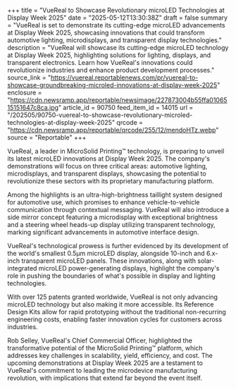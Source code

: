 +++
title = "VueReal to Showcase Revolutionary microLED Technologies at Display Week 2025"
date = "2025-05-12T13:30:38Z"
draft = false
summary = "VueReal is set to demonstrate its cutting-edge microLED advancements at Display Week 2025, showcasing innovations that could transform automotive lighting, microdisplays, and transparent display technologies."
description = "VueReal will showcase its cutting-edge microLED technology at Display Week 2025, highlighting solutions for lighting, displays, and transparent electronics. Learn how VueReal's innovations could revolutionize industries and enhance product development processes."
source_link = "https://vuereal.reportablenews.com/pr/vuereal-to-showcase-groundbreaking-microled-innovations-at-display-week-2025"
enclosure = "https://cdn.newsramp.app/reportable/newsimage/227873004b55ffa0106515151647c8ca.jpg"
article_id = 90750
feed_item_id = 14015
url = "/202505/90750-vuereal-to-showcase-revolutionary-microled-technologies-at-display-week-2025"
qrcode = "https://cdn.newsramp.app/reportable/qrcode/255/12/mendoHTz.webp"
source = "Reportable"
+++

<p>VueReal, a leader in MicroSolid Printing™ technology, is preparing to unveil its latest microLED innovations at Display Week 2025. The company's demonstrations will focus on three critical areas: automotive lighting, microdisplays, and transparent displays, showcasing the potential to revolutionize these sectors with its proprietary manufacturing platform.</p><p>Among the highlights is an ultra-high-brightness taillight system designed for automotive use, which promises to enhance vehicle-to-vehicle communication through contextual messaging. VueReal will also introduce a side mirror concept featuring a microdisplay with exceptional brightness and a steering wheel heads-up display utilizing transparent technology, marking significant advancements in automotive interface design.</p><p>VueReal's technological prowess is further evidenced by its development of the world's smallest 0.5μm microLED display, alongside 10-inch and 6.x-inch transparent microLED panels. These innovations, along with solar-integrated microLED power-generating displays, highlight the company's role in pushing the boundaries of what's possible in display and lighting technologies.</p><p>With over 125 patents granted worldwide, VueReal is not only advancing microLED technology but also making it more accessible. Its Reference Design Kits allow for rapid prototyping without the traditional non-recurring engineering costs, enabling faster innovation cycles for customers across industries.</p><p>Rob Selley, VueReal's Chief Commercial Officer, highlighted the transformative potential of the MicroSolid Printing™ platform, which addresses key challenges in scalability, yield, efficiency, and cost. The upcoming demonstrations at Display Week 2025 are a testament to VueReal's commitment to leading the microdevice manufacturing revolution, with implications that extend far beyond the event itself.</p>